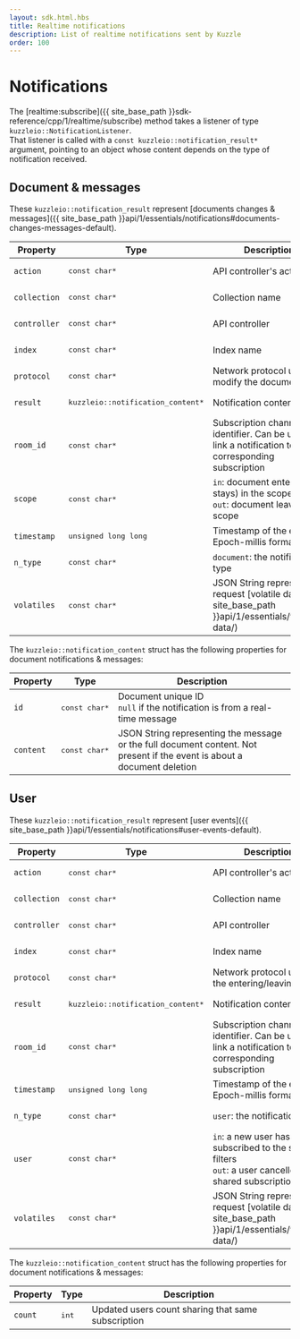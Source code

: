 ```yaml
---
layout: sdk.html.hbs
title: Realtime notifications
description: List of realtime notifications sent by Kuzzle
order: 100
---
```

# Notifications

The [realtime:subscribe]({{ site_base_path }}sdk-reference/cpp/1/realtime/subscribe) method takes a listener of type `kuzzleio::NotificationListener`.  
That listener is called with a `const kuzzleio::notification_result*` argument, pointing to an object whose content depends on the type of notification received.

## Document & messages

These `kuzzleio::notification_result` represent [documents changes & messages]({{ site_base_path }}api/1/essentials/notifications#documents-changes-messages-default).

| Property | Type |Description       |
|--------------------|------|------------------|
| `action` | <pre>const char\*</pre> | API controller's action  |
| `collection` | <pre>const char\*</pre> | Collection name |
| `controller` | <pre>const char\*</pre> | API controller  |
| `index` | <pre>const char\*</pre> | Index name |
| `protocol` | <pre>const char\*</pre> | Network protocol used to modify the document |
| `result` | <pre>kuzzleio::notification_content\*</pre> | Notification content |
| `room_id` | <pre>const char\*</pre> | Subscription channel identifier. Can be used to link a notification to its corresponding subscription |
| `scope` | <pre>const char\*</pre> | `in`: document enters (or stays) in the scope<br/>`out`: document leaves the scope |
| `timestamp` | <pre>unsigned long long</pre> | Timestamp of the event, in Epoch-millis format |
| `n_type` | <pre>const char\*</pre> | `document`: the notification type |
| `volatiles` | <pre>const char\*</pre> | JSON String representing request [volatile data]({{ site_base_path }}api/1/essentials/volatile-data/) |

The `kuzzleio::notification_content` struct has the following properties for document notifications & messages:

| Property | Type |Description       |
|--------------------|------|------------------|
| `id` | <pre>const char\*</pre> | Document unique ID<br/>`null` if the notification is from a real-time message|
| `content` | <pre>const char\*</pre> | JSON String representing the message or the full document content. Not present if the event is about a document deletion |

## User

These `kuzzleio::notification_result` represent [user events]({{ site_base_path }}api/1/essentials/notifications#user-events-default).

| Property | Type |Description       |
|--------------------|------|------------------|
| `action` | <pre>const char\*</pre> | API controller's action  |
| `collection` | <pre>const char\*</pre> | Collection name |
| `controller` | <pre>const char\*</pre> | API controller  |
| `index` | <pre>const char\*</pre> | Index name |
| `protocol` | <pre>const char\*</pre> | Network protocol used by the entering/leaving user |
| `result` | <pre>kuzzleio::notification_content\*</pre> | Notification content |
| `room_id` | <pre>const char\*</pre> | Subscription channel identifier. Can be used to link a notification to its corresponding subscription |
| `timestamp` | <pre>unsigned long long</pre> | Timestamp of the event, in Epoch-millis format |
| `n_type` | <pre>const char\*</pre> | `user`: the notification type |
| `user` | <pre>const char\*</pre> | `in`: a new user has subscribed to the same filters<br/>`out`: a user cancelled a shared subscription |
| `volatiles` | <pre>const char\*</pre> | JSON String representing request [volatile data]({{ site_base_path }}api/1/essentials/volatile-data/) |

The `kuzzleio::notification_content` struct has the following properties for document notifications & messages:

| Property | Type |Description       |
|--------------------|------|------------------|
| `count` | <pre>int</pre> |  Updated users count sharing that same subscription |
